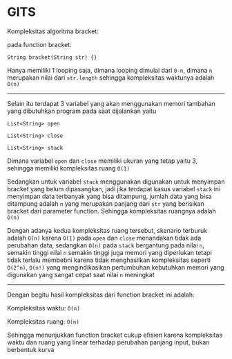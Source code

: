 # GITS

Kompleksitas algoritma bracket:

pada function bracket:

`String bracket(String str) {}`

Hanya memiliki 1 looping saja, dimana looping dimulai dari `0-n`, dimana `n` merupakan nilai dari `str.length` sehingga kompleksitas waktunya adalah `O(n)`

---



Selain itu terdapat 3 variabel yang akan menggunakan memori tambahan yang dibutuhkan program pada saat dijalankan yaitu 

`List<String> open`

`List<String> close`

`List<String> stack`

Dimana variabel `open` dan `close` memiliki ukuran yang tetap yaitu 3, sehingga memiliki kompleksitas ruang `O(1)`

Sedangkan untuk variabel `stack` menggunakan digunakan untuk menyimpan bracket yang belum dipasangkan, jadi jika terdapat kasus variabel `stack` ini menyimpan data terbanyak yang bisa ditampung, jumlah data yang bisa ditampung adalah `n` yang merupakan panjang dari `str` yang berisikan bracket dari parameter function. Sehingga kompleksitas ruangnya adalah `O(n)`

Dengan adanya kedua kompleksitas ruang tersebut, skenario terburuk adalah `O(n)` karena `O(1)` pada `open` dan `close` menandakan tidak ada perubahan data, sedangkan `O(n)` pada `stack` bergantung pada nilai `n`, semakin tinggi nilai `n` semakin tinggi juga memori yang diperlukan tetapi tidak terlalu membebni karena tidak menghasilkan kompleksitas seperti `O(2^n)`,  `O(n!)` yang mengindikasikan pertumbuhan kebutuhkan memori yang digunakan yang sangat cepat saat nilai `n` meningkat

---

Dengan begitu hasil kompleksitas dari function bracket ini adalah:

Kompleksitas waktu: `O(n)`

Kompleksitas ruang: `O(n)`

Sehingga menunjukkan function bracket cukup efisien karena kompleksitas waktu dan ruang yang linear terhadap perubahan panjang input, bukan berbentuk kurva
